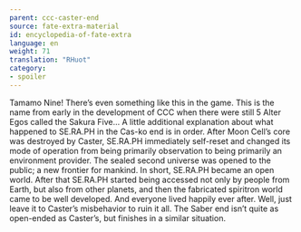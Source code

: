 ```yaml
---
parent: ccc-caster-end
source: fate-extra-material
id: encyclopedia-of-fate-extra
language: en
weight: 71
translation: "RHuot"
category:
- spoiler
---
```


Tamamo Nine! There’s even something like this in the game.
This is the name from early in the development of CCC when there were still 5 Alter Egos called the Sakura Five… A little additional explanation about what happened to SE.RA.PH in the Cas-ko end is in order.
After Moon Cell’s core was destroyed by Caster, SE.RA.PH immediately self-reset and changed its mode of operation from being primarily observation to being primarily an environment provider.
The sealed second universe was opened to the public; a new frontier for mankind.
In short, SE.RA.PH became an open world. After that SE.RA.PH started being accessed not only by people from Earth, but also from other planets, and then the fabricated spiritron world came to be well developed. And everyone lived happily ever after.
Well, just leave it to Caster’s misbehavior to ruin it all.
The Saber end isn’t quite as open-ended as Caster’s, but finishes in a similar situation.
